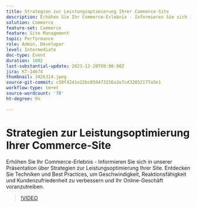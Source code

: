```yaml
---
title: Strategien zur Leistungsoptimierung Ihrer Commerce-Site
description: Erhöhen Sie Ihr Commerce-Erlebnis - Informieren Sie sich in unserer Präsentation über Strategien zur Leistungsoptimierung Ihrer Site. Entdecken Sie Techniken und Best Practices, um Geschwindigkeit, Reaktionsfähigkeit und Kundenzufriedenheit zu verbessern und Ihr Online-Geschäft voranzutreiben.
solution: Commerce
feature-set: Commerce
feature: Site Management
topic: Performance
role: Admin, Developer
level: Intermediate
doc-type: Event
duration: 1802
last-substantial-update: 2023-12-20T00:00:00Z
jira: KT-14674
thumbnail: 3426314.jpeg
source-git-commit: c50f4241e22bc858473156a3e7cd32052177a5e1
workflow-type: tm+mt
source-wordcount: '78'
ht-degree: 0%

---
```



# Strategien zur Leistungsoptimierung Ihrer Commerce-Site

Erhöhen Sie Ihr Commerce-Erlebnis - Informieren Sie sich in unserer Präsentation über Strategien zur Leistungsoptimierung Ihrer Site. Entdecken Sie Techniken und Best Practices, um Geschwindigkeit, Reaktionsfähigkeit und Kundenzufriedenheit zu verbessern und Ihr Online-Geschäft voranzutreiben.

>[!VIDEO](https://video.tv.adobe.com/v/3426314/?learn=on)
